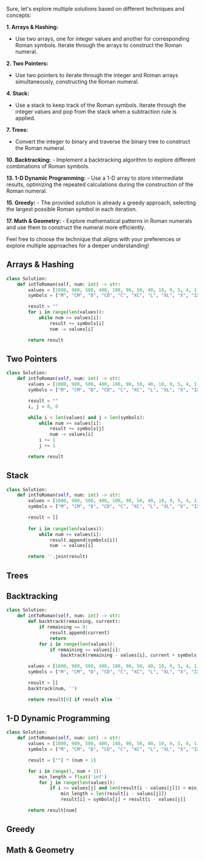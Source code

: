 Sure, let's explore multiple solutions based on different techniques and concepts:

**1. Arrays & Hashing:**
   - Use two arrays, one for integer values and another for corresponding Roman symbols. Iterate through the arrays to construct the Roman numeral.

**2. Two Pointers:**
   - Use two pointers to iterate through the integer and Roman arrays simultaneously, constructing the Roman numeral.

**4. Stack:**
   - Use a stack to keep track of the Roman symbols. Iterate through the integer values and pop from the stack when a subtraction rule is applied.

**7. Trees:**
   - Convert the integer to binary and traverse the binary tree to construct the Roman numeral.

**10. Backtracking:**
    - Implement a backtracking algorithm to explore different combinations of Roman symbols.

**13. 1-D Dynamic Programming:**
    - Use a 1-D array to store intermediate results, optimizing the repeated calculations during the construction of the Roman numeral.

**15. Greedy:**
    - The provided solution is already a greedy approach, selecting the largest possible Roman symbol in each iteration.

**17. Math & Geometry:**
    - Explore mathematical patterns in Roman numerals and use them to construct the numeral more efficiently.

Feel free to choose the technique that aligns with your preferences or explore multiple approaches for a deeper understanding!

## Arrays & Hashing

```python
class Solution:
    def intToRoman(self, num: int) -> str:
        values = [1000, 900, 500, 400, 100, 90, 50, 40, 10, 9, 5, 4, 1]
        symbols = ["M", "CM", "D", "CD", "C", "XC", "L", "XL", "X", "IX", "V", "IV", "I"]

        result = ""
        for i in range(len(values)):
            while num >= values[i]:
                result += symbols[i]
                num -= values[i]

        return result

```

## Two Pointers

```python
class Solution:
    def intToRoman(self, num: int) -> str:
        values = [1000, 900, 500, 400, 100, 90, 50, 40, 10, 9, 5, 4, 1]
        symbols = ["M", "CM", "D", "CD", "C", "XC", "L", "XL", "X", "IX", "V", "IV", "I"]

        result = ""
        i, j = 0, 0

        while i < len(values) and j < len(symbols):
            while num >= values[i]:
                result += symbols[j]
                num -= values[i]
            i += 1
            j += 1

        return result

```

## Stack

```python
class Solution:
    def intToRoman(self, num: int) -> str:
        values = [1000, 900, 500, 400, 100, 90, 50, 40, 10, 9, 5, 4, 1]
        symbols = ["M", "CM", "D", "CD", "C", "XC", "L", "XL", "X", "IX", "V", "IV", "I"]

        result = []
        
        for i in range(len(values)):
            while num >= values[i]:
                result.append(symbols[i])
                num -= values[i]

        return ''.join(result)

```

## Trees



## Backtracking

```python
class Solution:
    def intToRoman(self, num: int) -> str:
        def backtrack(remaining, current):
            if remaining == 0:
                result.append(current)
                return
            for i in range(len(values)):
                if remaining >= values[i]:
                    backtrack(remaining - values[i], current + symbols[i])

        values = [1000, 900, 500, 400, 100, 90, 50, 40, 10, 9, 5, 4, 1]
        symbols = ["M", "CM", "D", "CD", "C", "XC", "L", "XL", "X", "IX", "V", "IV", "I"]

        result = []
        backtrack(num, '')

        return result[0] if result else ''

```

## 1-D Dynamic Programming

```python
class Solution:
    def intToRoman(self, num: int) -> str:
        values = [1000, 900, 500, 400, 100, 90, 50, 40, 10, 9, 5, 4, 1]
        symbols = ["M", "CM", "D", "CD", "C", "XC", "L", "XL", "X", "IX", "V", "IV", "I"]

        result = [""] * (num + 1)

        for i in range(1, num + 1):
            min_length = float('inf')
            for j in range(len(values)):
                if i >= values[j] and len(result[i - values[j]]) < min_length:
                    min_length = len(result[i - values[j]])
                    result[i] = symbols[j] + result[i - values[j]]

        return result[num]

```

## Greedy



## Math & Geometry


